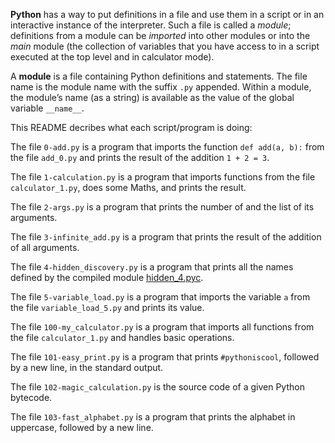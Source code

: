 **Python** has a way to put definitions in a file and use them in a script or in an interactive instance of the interpreter.
Such a file is called a *module*; definitions from a module can be *imported* into other modules or into the *main* module (the collection of variables that you have access to in a script executed at the top level and in calculator mode).

A **module** is a file containing Python definitions and statements. The file name is the module name with the suffix `.py` appended. Within a module, the module’s name (as a string) is available as the value of the global variable `__name__`.

This README decribes what each script/program is doing:

The file `0-add.py` is a program that imports the function `def add(a, b):` from the file `add_0.py` and prints the result of the addition `1 + 2 = 3`.

The file `1-calculation.py` is a program that imports functions from the file `calculator_1.py`, does some Maths, and prints the result.

The file `2-args.py` is a program that prints the number of and the list of its arguments.

The file `3-infinite_add.py` is a program that prints the result of the addition of all arguments.

The file `4-hidden_discovery.py` is a program that prints all the names defined by the compiled module [hidden_4.pyc](https://github.com/holbertonschool/0x02.py/raw/master/hidden_4.pyc).

The file `5-variable_load.py` is a program that imports the variable `a` from the file `variable_load_5.py` and prints its value.

The file `100-my_calculator.py` is a program that imports all functions from the file `calculator_1.py` and handles basic operations.

The file `101-easy_print.py` is a program that prints `#pythoniscool`, followed by a new line, in the standard output.

The file `102-magic_calculation.py` is the source code of a given Python bytecode.

The file `103-fast_alphabet.py` is a program that prints the alphabet in uppercase, followed by a new line.
